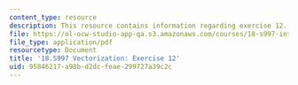 ```yaml
---
content_type: resource
description: This resource contains information regarding exercise 12.
file: https://ol-ocw-studio-app-qa.s3.amazonaws.com/courses/18-s997-introduction-to-matlab-programming-fall-2011/95846217a98bd2dcfeae299727a39c2c_MIT18_S997F11_Exercise_12.pdf
file_type: application/pdf
resourcetype: Document
title: '18.S997 Vectorization: Exercise 12'
uid: 95846217-a98b-d2dc-feae-299727a39c2c
---
```


